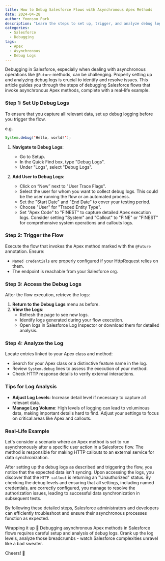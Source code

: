 ```yaml
---
title: How to Debug Salesforce Flows with Asynchronous Apex Methods
date: 2024-04-28
author: Yoonsoo Park
description: "Learn the steps to set up, trigger, and analyze debug logs for Salesforce flows that invoke asynchronous Apex methods, including real-world examples."
categories:
  - Salesforce
  - Debugging
tags:
  - Apex
  - Asynchronous
  - Debug Logs
---
```


Debugging in Salesforce, especially when dealing with asynchronous operations like `@Future` methods, can be challenging. Properly setting up and analyzing debug logs is crucial to identify and resolve issues. This article guides you through the steps of debugging Salesforce flows that invoke asynchronous Apex methods, complete with a real-life example.

### Step 1: Set Up Debug Logs

To ensure that you capture all relevant data, set up debug logging before you trigger the flow.

e.g.

```java
System.debug('Hello, world!');
```

1. **Navigate to Debug Logs**:

   - Go to Setup.
   - In the Quick Find box, type "Debug Logs".
   - Under "Logs", select "Debug Logs".

2. **Add User to Debug Logs**:
   - Click on “New” next to "User Trace Flags".
   - Select the user for whom you want to collect debug logs. This could be the user running the flow or an automated process.
   - Set the "Start Date" and "End Date" to cover your testing period.
   - Choose "User" for "Traced Entity Type".
   - Set "Apex Code" to "FINEST" to capture detailed Apex execution logs. Consider setting "System" and "Callout" to "FINE" or "FINEST" for comprehensive system operations and callouts logs.

### Step 2: Trigger the Flow

Execute the flow that invokes the Apex method marked with the `@Future` annotation. Ensure:

- `Named credentials` are properly configured if your HttpRequest relies on them.
- The endpoint is reachable from your Salesforce org.

### Step 3: Access the Debug Logs

After the flow execution, retrieve the logs:

1. **Return to the Debug Logs** menu as before.
2. **View the Logs**:
   - Refresh the page to see new logs.
   - Identify logs generated during your flow execution.
   - Open logs in Salesforce Log Inspector or download them for detailed analysis.

### Step 4: Analyze the Log

Locate entries linked to your Apex class and method:

- Search for your Apex class or a distinctive feature name in the log.
- Review `System.debug` lines to assess the execution of your method.
- Check HTTP response details to verify external interactions.

### Tips for Log Analysis

- **Adjust Log Levels**: Increase detail level if necessary to capture all relevant data.
- **Manage Log Volume**: High levels of logging can lead to voluminous data, making important details hard to find. Adjust your settings to focus on critical areas like Apex and callouts.

### Real-Life Example

Let's consider a scenario where an Apex method is set to run asynchronously after a specific user action in a Salesforce flow. The method is responsible for making HTTP callouts to an external service for data synchronization.

After setting up the debug logs as described and triggering the flow, you notice that the expected data isn't syncing. Upon accessing the logs, you discover that the `HTTP callout` is returning an "Unauthorized" status. By checking the debug levels and ensuring that all settings, including named credentials, are correctly configured, you manage to resolve the authorization issues, leading to successful data synchronization in subsequent tests.

By following these detailed steps, Salesforce administrators and developers can efficiently troubleshoot and ensure their asynchronous processes function as expected.

Wrapping it up 👏
Debugging asynchronous Apex methods in Salesforce flows requires careful setup and analysis of debug logs. Crank up the log levels, analyze those breadcrumbs - watch Salesforce complexities unravel like a bad sweater.

Cheers! 🍺
